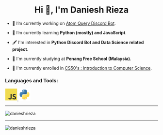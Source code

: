 <h1 align="center">Hi 👋, I'm Daniesh Rieza</h1>

- 🔭 I’m currently working on [Atom Query Discord Bot](https://github.com/danieshrieza/Atom-Query-Discord-Bot).

- 🌱 I’m currently learning **Python (mostly) and JavaScript**.

- 🖋️ I'm interested in **Python Discord Bot and Data Science related project**.

- 📖 I'm currently studying at **Penang Free School (Malaysia)**.

- 📝 I'm currently enrolled in [CS50's : Introduction to Computer Science](https://learning.edx.org/course/course-v1:HarvardX+CS50+X/home).


<p align="left"></p>


<h3 align="left">Languages and Tools:</h3>
<p align="left">


<a href="https://developer.mozilla.org/en-US/docs/Web/JavaScript" target="_blank" rel="noreferrer"> 
<img src="https://raw.githubusercontent.com/devicons/devicon/master/icons/javascript/javascript-original.svg" alt="javascript" width="40" height="40"/> </a> <a href="https://www.python.org" target="_blank" rel="noreferrer"><img src="https://raw.githubusercontent.com/devicons/devicon/master/icons/python/python-original.svg" alt="python" width="40" height="40"/>


</a> 
</p>


---


<p><img align="center" src="https://github-readme-stats.vercel.app/api?username=danieshrieza&show_icons=true&locale=en&count_private=true&theme=onedark&hide=issues,contribs" alt="danieshrieza" /></p>


---


<p><img align="center" src="https://github-readme-streak-stats.herokuapp.com/?user=danieshrieza&theme=dark" alt="danieshrieza" /></p>
